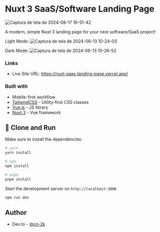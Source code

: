 #  Nuxt 3 SaaS/Software Landing Page

![Captura de tela de 2024-08-17 19-51-42](https://github.com/user-attachments/assets/076dc4fa-01fc-4073-b4b8-73072c4326f7)

A modern, simple Nuxt 3 landing page for your next software/SaaS project!

Light Mode:
![Captura de tela de 2024-06-13 10-24-03](https://github.com/cn-2k/nuxt-saas-landing-page/assets/59366705/9e106e7d-b069-4b25-89e3-42a50c6dcc46)

Dark Mode:
![Captura de tela de 2024-06-13 10-26-52](https://github.com/cn-2k/nuxt-saas-landing-page/assets/59366705/90b388f9-cfb3-4fb5-9ff8-52e4955b34b0)


### Links

- Live Site URL: https://nuxt-saas-landing-page.vercel.app/

### Built with

- Mobile-first workflow
- [TailwindCSS](https://tailwindcss.com/) - Utility-first CSS classes
- [Vue.js](https://vuejs.org/) - JS library
- [Nuxt 3](https://nuxt.com/) - Vue framework


## 🔧 Clone and Run

Make sure to install the dependencies:

```bash
# yarn
yarn install

# npm
npm install

# pnpm
pnpm install
```

Start the development server on `http://localhost:3000`

```bash
npm run dev
```

## Author

- Dev.to - [@cn-2k](https://dev.to/cn-2k)
